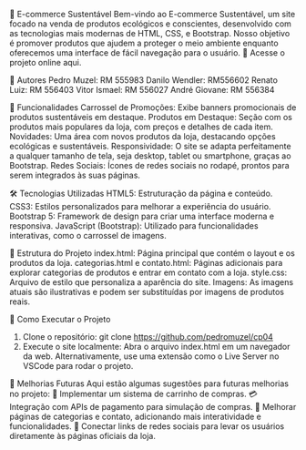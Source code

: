 🌿 E-commerce Sustentável
Bem-vindo ao E-commerce Sustentável, um site focado na venda de produtos ecológicos e conscientes, desenvolvido com as tecnologias mais modernas de HTML, CSS, e Bootstrap. Nosso objetivo é promover produtos que ajudem a proteger o meio ambiente enquanto oferecemos uma interface de fácil navegação para o usuário.
🔗 Acesse o projeto online aqui.

👥 Autores
Pedro Muzel: RM 555983
Danilo Wendler: RM556602
Renato Luiz: RM 556403
Vitor Ismael: RM 556027
André Giovane: RM 556384

🚀 Funcionalidades
Carrossel de Promoções: Exibe banners promocionais de produtos sustentáveis em destaque.
Produtos em Destaque: Seção com os produtos mais populares da loja, com preços e detalhes de cada item.
Novidades: Uma área com novos produtos da loja, destacando opções ecológicas e sustentáveis.
Responsividade: O site se adapta perfeitamente a qualquer tamanho de tela, seja desktop, tablet ou smartphone, graças ao Bootstrap.
Redes Sociais: Ícones de redes sociais no rodapé, prontos para serem integrados às suas páginas.

🛠 Tecnologias Utilizadas
HTML5: Estruturação da página e conteúdo.
CSS3: Estilos personalizados para melhorar a experiência do usuário.
Bootstrap 5: Framework de design para criar uma interface moderna e responsiva.
JavaScript (Bootstrap): Utilizado para funcionalidades interativas, como o carrossel de imagens.

📂 Estrutura do Projeto
index.html: Página principal que contém o layout e os produtos da loja.
categorias.html e contato.html: Páginas adicionais para explorar categorias de produtos e entrar em contato com a loja.
style.css: Arquivo de estilo que personaliza a aparência do site.
Imagens: As imagens atuais são ilustrativas e podem ser substituídas por imagens de produtos reais.

🔧 Como Executar o Projeto
1. Clone o repositório:
 git clone https://github.com/pedromuzel/cp04
2. Execute o site localmente:
Abra o arquivo index.html em um navegador da web.
Alternativamente, use uma extensão como o Live Server no VSCode para rodar o projeto.

🔮 Melhorias Futuras
Aqui estão algumas sugestões para futuras melhorias no projeto:
🛒 Implementar um sistema de carrinho de compras.
💳 Integração com APIs de pagamento para simulação de compras.
📄 Melhorar páginas de categorias e contato, adicionando mais interatividade e funcionalidades.
🔗 Conectar links de redes sociais para levar os usuários diretamente às páginas oficiais da loja.



